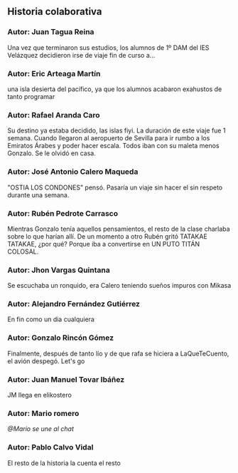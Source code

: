 ## Historia colaborativa

### Autor: Juan Tagua Reina
Una vez que terminaron sus estudios, los alumnos de 1º DAM del IES Velázquez decidieron irse de viaje fin de curso a...

### Autor: Eric Arteaga Martín
 una isla desierta del pacífico, ya que los alumnos acabaron exahustos de tanto programar

### Autor: Rafael Aranda Caro
 Su destino ya estaba decidido, las islas fiyi. La duración de este viaje fue 1 semana. Cuando llegaron al aeropuerto de Sevilla para ir rumbo a los Emiratos Árabes y poder hacer escala. Todos iban con su maleta menos Gonzalo. Se le olvidó en casa.

### Autor: José Antonio Calero Maqueda
 "OSTIA LOS CONDONES" pensó. Pasaría un viaje sin hacer el sin respeto durante una semana.

### Autor: Rubén Pedrote Carrasco
Mientras Gonzalo tenía aquellos pensamientos, el resto de la clase charlaba sobre lo que harían allí. De un momento a otro Rubén gritó TATAKAE TATAKAE, ¿por qué? Porque iba a convertirse en UN PUTO TITÁN COLOSAL.

### Autor: Jhon Vargas Quintana
Se escuchaba un ronquido, era Calero teniendo sueños impuros con Mikasa

### Autor: Alejandro Fernández Gutiérrez
En fin como un dia cualquiera

### Autor: Gonzalo Rincón Gómez
Finalmente, después de tanto lío y de que rafa se hiciera a LaQueTeCuento, el avión despegó. Let's go

### Autor: Juan Manuel Tovar Ibáñez
JM llega en elikostero
### Autor: Mario romero
*@Mario se une al chat*

### Autor: Pablo Calvo Vidal
El resto de la historia la cuenta el resto
